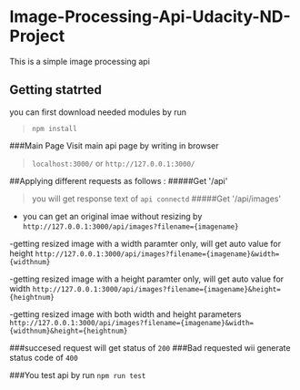 # Image-Processing-Api-Udacity-ND-Project
This is a simple image processing api

## Getting statrted
you can first download needed modules by run 
> `npm install`

###Main Page
Visit main api page by writing in browser
> `localhost:3000/` or `http://127.0.0.1:3000/` 

##Applying different requests as follows :
#####Get '/api'
> you will get response text of `api connectd`
#####Get '/api/images'
- you can get an original imae without resizing by 
`http://127.0.0.1:3000/api/images?filename={imagename}`

-getting resized image with a width paramter only, will get auto value for height
`http://127.0.0.1:3000/api/images?filename={imagename}&width={widthnum}`

-getting resized image with a height paramter only, will get auto value for width
`http://127.0.0.1:3000/api/images?filename={imagename}&height={heightnum}`

-getting resized image with both width and height parameters
`http://127.0.0.1:3000/api/images?filename={imagename}&width={widthnum}&height={heightnum}`

###succesed request will get status of `200`
###Bad  requested wii generate status code of `400`

###You test api by run `npm run test`
